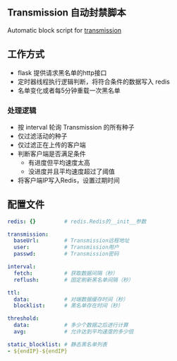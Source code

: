 ## Transmission 自动封禁脚本
Automatic block script for [transmission](https://github.com/transmission/transmission)

## 工作方式
- flask 提供请求黑名单的http接口
- 定时器线程执行逻辑判断，将符合条件的数据写入 redis
- 名单变化或者每5分钟重载一次黑名单

### 处理逻辑
- 按 interval 轮询 Transmission 的所有种子
- 仅过滤活动的种子
- 仅过滤正在上传的客户端
- 判断客户端是否满足条件
  - 有进度但平均速度太高
  - 没进度并且平均速度超过了阈值
- 将客户端IP写入Redis，设置过期时间

## 配置文件
```yml
redis: {}         # redis.Redis的__init__参数

transmission:
  baseUrl:        # Transmission远程地址
  user:           # Transmission用户
  passwd:         # Transmission密码

interval:
  fetch:          # 获取数据间隔（秒）
  reflush:        # 固定刷新黑名单间隔（秒）

ttl:
  data:           # 对端数据缓存时间（秒）
  blocklist:      # 黑名单存在时间（秒）

threshold:
  data:           # 多少个数据之后进行计算
  avg:            # 允许达到平均速度的多少倍

static_blocklist: # 静态黑名单列表
- ${endIP}-${endIP}
```